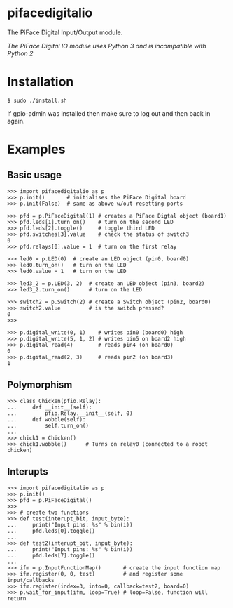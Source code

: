 pifacedigitalio
===============

The PiFace Digital Input/Output module.

*The PiFace Digital IO module uses Python 3 and is incompatible with Python 2*

Installation
============
    $ sudo ./install.sh

If gpio-admin was installed then make sure to log out and then back in again.

Examples
=======
Basic usage
-----------

    >>> import pifacedigitalio as p
    >>> p.init()       # initialises the PiFace Digital board 
    >>> p.init(False)  # same as above w/out resetting ports
    
    >>> pfd = p.PiFaceDigital(1) # creates a PiFace Digtal object (board1)
    >>> pfd.leds[1].turn_on()    # turn on the second LED
    >>> pfd.leds[2].toggle()     # toggle third LED
    >>> pfd.switches[3].value    # check the status of switch3
    0
    >>> pfd.relays[0].value = 1  # turn on the first relay

    >>> led0 = p.LED(0)  # create an LED object (pin0, board0)
    >>> led0.turn_on()   # turn on the LED
    >>> led0.value = 1   # turn on the LED

    >>> led3_2 = p.LED(3, 2)  # create an LED object (pin3, board2)
    >>> led3_2.turn_on()      # turn on the LED

    >>> switch2 = p.Switch(2) # create a Switch object (pin2, board0)
    >>> switch2.value         # is the switch pressed?
    0
    >>>

    >>> p.digital_write(0, 1)    # writes pin0 (board0) high
    >>> p.digital_write(5, 1, 2) # writes pin5 on board2 high
    >>> p.digital_read(4)        # reads pin4 (on board0)
    0
    >>> p.digital_read(2, 3)     # reads pin2 (on board3)
    1

Polymorphism
------------
    >>> class Chicken(pfio.Relay):
    ...     def __init__(self):
    ...         pfio.Relay.__init__(self, 0)
    ...     def wobble(self):
    ...         self.turn_on()
    ...
    >>> chick1 = Chicken()
    >>> chick1.wobble()      # Turns on relay0 (connected to a robot chicken)

Interupts
---------
    >>> import pifacedigitalio as p
    >>> p.init()
    >>> pfd = p.PiFaceDigital()
    >>>
    >>> # create two functions
    >>> def test(interupt_bit, input_byte):
    ...     print("Input pins: %s" % bin(i))
    ...     pfd.leds[0].toggle()
    ...
    >>> def test2(interupt_bit, input_byte):
    ...     print("Input pins: %s" % bin(i))
    ...     pfd.leds[7].toggle()
    ...
    >>> ifm = p.InputFunctionMap()       # create the input function map
    >>> ifm.register(0, 0, test)         # and register some input/callbacks
    >>> ifm.register(index=3, into=0, callback=test2, board=0)
    >>> p.wait_for_input(ifm, loop=True) # loop=False, function will return
